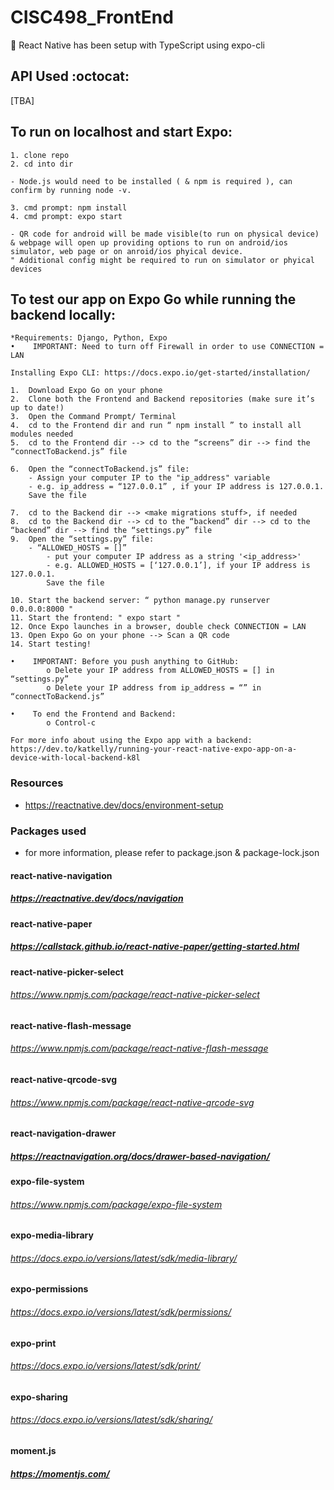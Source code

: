 # CISC498_FrontEnd
:helicopter: React Native has been setup with TypeScript using expo-cli

## API Used :octocat:
[TBA]

## To run on localhost and start Expo:
```
1. clone repo
2. cd into dir

- Node.js would need to be installed ( & npm is required ), can confirm by running node -v.

3. cmd prompt: npm install
4. cmd prompt: expo start

- QR code for android will be made visible(to run on physical device) & webpage will open up providing options to run on android/ios simulator, web page or on anroid/ios phyical device.
" Additional config might be required to run on simulator or phyical devices
```

## To test our app on Expo Go while running the backend locally:
```
*Requirements: Django, Python, Expo
•    IMPORTANT: Need to turn off Firewall in order to use CONNECTION = LAN

Installing Expo CLI: https://docs.expo.io/get-started/installation/

1.  Download Expo Go on your phone
2.  Clone both the Frontend and Backend repositories (make sure it’s up to date!)
3.  Open the Command Prompt/ Terminal
4.  cd to the Frontend dir and run “ npm install ” to install all modules needed 
5.  cd to the Frontend dir --> cd to the “screens” dir --> find the “connectToBackend.js” file

6.  Open the “connectToBackend.js” file:
    - Assign your computer IP to the "ip_address" variable
    - e.g. ip_address = “127.0.0.1” , if your IP address is 127.0.0.1.
    Save the file 

7.  cd to the Backend dir --> <make migrations stuff>, if needed
8.  cd to the Backend dir --> cd to the “backend” dir --> cd to the “backend” dir --> find the “settings.py” file
9.  Open the “settings.py” file:
    - “ALLOWED_HOSTS = []”
        - put your computer IP address as a string '<ip_address>'
        - e.g. ALLOWED_HOSTS = [‘127.0.0.1’], if your IP address is 127.0.0.1.
        Save the file 

10. Start the backend server: “ python manage.py runserver 0.0.0.0:8000 "
11. Start the frontend: " expo start "
12. Once Expo launches in a browser, double check CONNECTION = LAN
13. Open Expo Go on your phone --> Scan a QR code 
14. Start testing!

•    IMPORTANT: Before you push anything to GitHub:
        o Delete your IP address from ALLOWED_HOSTS = [] in “settings.py”
        o Delete your IP address from ip_address = “” in “connectToBackend.js”

•    To end the Frontend and Backend:
        o Control-c

For more info about using the Expo app with a backend:
https://dev.to/katkelly/running-your-react-native-expo-app-on-a-device-with-local-backend-k8l

```


### Resources
 - https://reactnative.dev/docs/environment-setup 

### Packages used
* for more information, please refer to package.json & package-lock.json

#### react-native-navigation
##### https://reactnative.dev/docs/navigation

#### react-native-paper
##### https://callstack.github.io/react-native-paper/getting-started.html

####  react-native-picker-select 
###### https://www.npmjs.com/package/react-native-picker-select

#### react-native-flash-message
###### https://www.npmjs.com/package/react-native-flash-message

#### react-native-qrcode-svg
###### https://www.npmjs.com/package/react-native-qrcode-svg

#### react-navigation-drawer
##### https://reactnavigation.org/docs/drawer-based-navigation/

#### expo-file-system
###### https://www.npmjs.com/package/expo-file-system

#### expo-media-library
###### https://docs.expo.io/versions/latest/sdk/media-library/

#### expo-permissions
###### https://docs.expo.io/versions/latest/sdk/permissions/

#### expo-print
###### https://docs.expo.io/versions/latest/sdk/print/

#### expo-sharing
###### https://docs.expo.io/versions/latest/sdk/sharing/

#### moment.js
##### https://momentjs.com/
